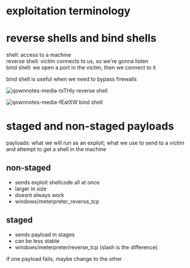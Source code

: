 exploitation terminology
========================
# reverse shells and bind shells

shell: access to a machine  
reverse shell: victim connects to us, so we're gonna listen  
bind shell: we open a port in the victim, then we connect to it  

bind shell is useful when we need to bypass firewalls

![qownnotes-media-txTHly](media/qownnotes-media-txTHly.png)
reverse shell

![qownnotes-media-fEatXW](media/qownnotes-media-fEatXW.png)
bind shell

# staged and non-staged payloads

payloads: what we will run as an exploit; what we use to send to a victim and attempt to get a shell in the machine

## non-staged
* sends exploit shellcode all at once
* larger in size
* doesnt always work
* windows/meterpreter_reverse_tcp

## staged
* sends payload in stages
* can be less stable
* windows/meterpreter/reverse_tcp  (slash is the difference)

if one payload fails, maybe change to the other